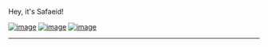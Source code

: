 
Hey, it's Safaeid!



[![image](https://img.shields.io/twitter/url?label=Safaeid%20Hossain%20Arib&logo=Linkedin&style=social&url=https%3A%2F%2Fwww.linkedin.com%2Fin%2Fsafaeid-hossain-arib-2a859a1b5%2F)](https://www.linkedin.com/in/safaeid-hossain-arib-2a859a1b5/)
[![image](https://img.shields.io/twitter/url?label=Safaeid%20Hossain%20Arib&logo=Google%20Scholar&style=social&url=https%3A%2F%2Fscholar.google.com%2Fcitations%3Fuser%3DETeF6sUAAAAJ%26hl%3Den%26oi%3Dao)](https://scholar.google.com/citations?user=ETeF6sUAAAAJ&hl=en&authuser=2&oi=ao)
[![image](https://img.shields.io/twitter/url?label=Safaeid%20Hossain%20Arib&logo=kaggle&style=social&url=https%3A%2F%2Fwww.kaggle.com%2Fsafaeidhossain)](https://www.kaggle.com/safaeidhossain)


-----

<br />

<br />


